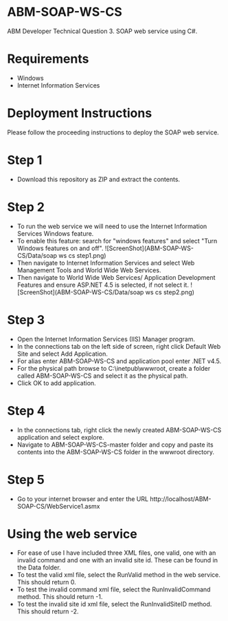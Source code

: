 # ABM-SOAP-WS-CS
ABM Developer Technical Question 3. SOAP web service using C#.

# Requirements
* Windows
* Internet Information Services

# Deployment Instructions
Please follow the proceeding instructions to deploy the SOAP web service.

# Step 1
* Download this repository as ZIP and extract the contents.

# Step 2
* To run the web service we will need to use the Internet Information Services Windows feature.
* To enable this feature: search for "windows features" and select "Turn Windows features on and off".
![ScreenShot](ABM-SOAP-WS-CS/Data/soap ws cs step1.png)
* Then navigate to Internet Information Services and select Web Management Tools and World Wide Web Services.
* Then navigate to World Wide Web Services/ Application Development Features and ensure ASP.NET 4.5 is selected, if not select it.
![ScreenShot](ABM-SOAP-WS-CS/Data/soap ws cs step2.png)

# Step 3
* Open the Internet Information Services (IIS) Manager program.
* In the connections tab on the left side of screen, right click Default Web Site and select Add Application.
* For alias enter ABM-SOAP-WS-CS and application pool enter .NET v4.5.
* For the physical path browse to C:\inetpub\wwwroot, create a folder called ABM-SOAP-WS-CS and select it as the physical path.
* Click OK to add application.

# Step 4
* In the connections tab, right click the newly created ABM-SOAP-WS-CS application and select explore.
* Navigate to ABM-SOAP-WS-CS-master folder and copy and paste its contents into the ABM-SOAP-WS-CS folder in the wwwroot directory.

# Step 5
* Go to your internet browser and enter the URL http://localhost/ABM-SOAP-CS/WebService1.asmx


# Using the web service
* For ease of use I have included three XML files, one valid, one with an invalid command and one with an invalid site id. These can be found in the Data folder.
* To test the valid xml file, select the RunValid method in the web service. This should return 0.
* To test the invalid command xml file, select the RunInvalidCommand method. This should return -1.
* To test the invalid site id xml file, select the RunInvalidSiteID method. This should return -2.
